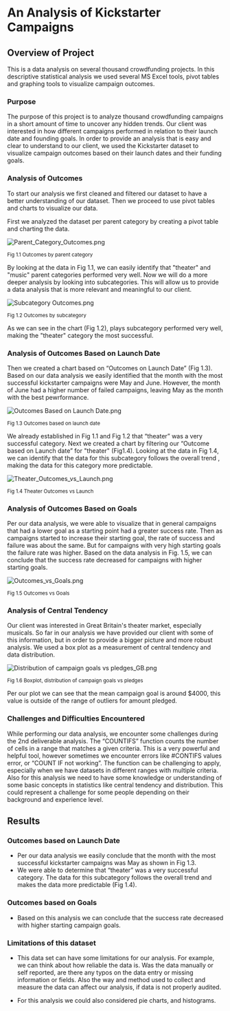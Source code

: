 # An Analysis of Kickstarter Campaigns

## Overview of Project

This is a data analysis on several thousand crowdfunding projects. In this descriptive statistical analysis we used several MS Excel tools, pivot tables and graphing tools to visualize campaign outcomes.

### Purpose

The purpose of this project is to analyze thousand crowdfunding campaigns in a short amount of time to uncover any hidden trends. Our client was interested in how different campaigns performed in relation to their launch date and founding goals. In order to provide an analysis that is easy and clear to understand to our client, we used the Kickstarter dataset to visualize campaign outcomes based on their launch dates and their funding goals.

### Analysis of Outcomes

To start our analysis we first cleaned and filtered our dataset to have a better understanding of our dataset. Then we proceed to use pivot tables and charts to visualize our data. 

First we analyzed the dataset per parent category by creating a pivot table and charting the data.

![Parent_Category_Outcomes.png](charts/Parent%20Category%20Outcomes.png)

<sub>Fig 1.1 Outcomes by parent category
  

By looking at the data in Fig 1.1, we can easily identify that "theater" and "music" parent categories performed very well. Now we will do a more deeper analysis by looking into subcategories. This will allow us to provide a data analysis that is more relevant and meaningful to our client.

![Subcategory Outcomes.png](charts/Subcategory%20Outcomes.png)

<sub>Fig 1.2 Outcomes by subcategory

As we can see in the chart (Fig 1.2), plays subcategory performed very well, making the "theater" category the most successful.

### Analysis of Outcomes Based on Launch Date

Then we created a chart based on “Outcomes on Launch Date” (Fig 1.3). Based on our data analysis we easily identified that the month with the most successful kickstarter campaigns were May and June. However, the month of June had a higher number of failed campaigns, leaving May as the month with the best pewrformance.

![Outcomes Based on Launch Date.png](charts/Outcomes%20Based%20on%20Launch%20Date.png)


<sub>Fig 1.3 Outcomes based on launch date

We already established in Fig 1.1 and Fig 1.2 that “theater” was a very successful category. Next we created a chart by filtering our “Outcome based on Launch date” for "theater" (Fig1.4). Looking at the data in  Fig 1.4, we can identify that the data for this subcategory follows the overall trend , making the data for this category more predictable.

![Theater_Outcomes_vs_Launch.png](resources/Theater_Outcomes_vs_Launch.png)

<sub>Fig 1.4 Theater Outcomes vs Launch

### Analysis of Outcomes Based on Goals

Per our data analysis, we were able to visualize that in general campaigns that had a lower goal as a starting point had a greater success rate. Then as campaigns started to increase their starting goal, the rate of success and failure was about the same. But for campaigns with very high starting goals the failure rate was higher. Based on the data analysis in Fig. 1.5, we can conclude that the success rate decreased for campaigns with higher starting goals.  

![Outcomes_vs_Goals.png](resources/Outcomes_vs_Goals.png)

<sub>Fig 1.5 Outcomes vs Goals

### Analysis of Central Tendency

Our client was interested in Great Britain's theater market, especially musicals. So far in our analysis we have provided our client with some of this information, but in order to provide a bigger picture and more robust analysis. We used a box plot as a measurement of central tendency and data distribution. 

![Distribution of campaign goals vs pledges_GB.png](charts/Distribution%20of%20campaign%20goals%20vs%20pledges_GB.png)

<sub>Fig 1.6 Boxplot, distribution of campaign goals vs pledges

Per our plot we can see that the mean campaign goal is around $4000, this value is outside of the range of outliers for amount pledged.

### Challenges and Difficulties Encountered

While  performing our data analysis, we encounter some challenges during the 2nd deliverable analysis. The “COUNTIFS” function counts the number of cells in a range that matches a given criteria. This is a very powerful and helpful tool, however sometimes we encounter errors like #CONTIFS values error, or “COUNT IF not working”. The function can be challenging to apply, especially  when we have datasets in different ranges with multiple criteria. Also for this analysis we need to have some knowledge or understanding of some basic concepts in statistics like central tendency and distribution. This could represent a challenge for some people depending on their background and experience level. 

## Results

### Outcomes based on Launch Date

- Per our data analysis we easily conclude that the month with the  most successful kickstarter campaigns was May as shown in Fig 1.3.
- We were able to determine that “theater” was a very successful category. The data for this subcategory follows the overall trend and makes the data more predictable (Fig 1.4).

### Outcomes based on Goals

- Based on this analysis we can conclude that the success rate decreased with higher starting campaign goals. 

### Limitations of this dataset
  
- This data set can have some limitations for our analysis. For example, we can think about how reliable the data is. Was the data manually or self reported, are there any typos on the data entry or missing information or fields. Also the way and method used to collect and measure the data can affect our analysis, if data is not properly audited.
  

- For this analysis we could also considered pie charts, and histograms. 

